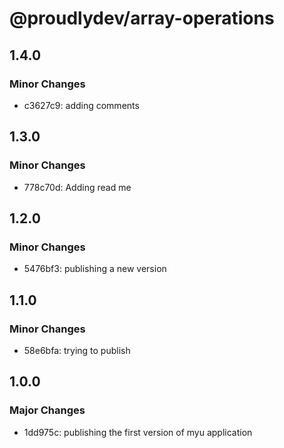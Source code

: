 # @proudlydev/array-operations

## 1.4.0

### Minor Changes

- c3627c9: adding comments

## 1.3.0

### Minor Changes

- 778c70d: Adding read me

## 1.2.0

### Minor Changes

- 5476bf3: publishing a new version

## 1.1.0

### Minor Changes

- 58e6bfa: trying to publish

## 1.0.0

### Major Changes

- 1dd975c: publishing the first version of myu application
